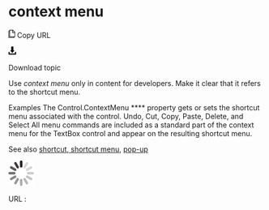 # context menu

![Copy URL](media/context-menu/Copy.png)
Copy URL

![Download](media/context-menu/Download.png)

Download topic

Use *context menu* only in content for developers. Make it clear that it refers to the shortcut menu.

Examples
The Control.ContextMenu **** property gets or sets the shortcut menu associated with the control.
Undo, Cut, Copy, Paste, Delete, and Select All menu commands are included as a standard part of the context menu for the TextBox control and appear on the resulting shortcut menu.

See also [shortcut, shortcut menu](https://worldready.cloudapp.net/Styleguide/Read?id=2700&topicid=28830), [pop-up](https://worldready.cloudapp.net/Styleguide/Read?id=2700&topicid=28831)

![In progress](media/context-menu/activity-large.gif)

URL :
